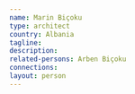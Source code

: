 ```yaml
---
name: Marin Biçoku
type: architect
country: Albania
tagline:
description:
related-persons: Arben Biçoku
connections:
layout: person
---
```

